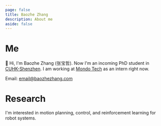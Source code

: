 ```yaml
---
page: false
title: Baozhe Zhang
description: About me
aside: false
---
```


# Me

👋 Hi, I'm Baozhe Zhang (张宝哲).
Now I'm an incoming PhD student in [CUHK-Shenzhen](https://www.cuhk.edu.cn/en).
I am working at [Mondo Tech](https://github.com/Mondo-Technology) as an intern right now.

Email: email@baozhezhang.com

# Research

I'm interested in motion planning, control, and reinforcement learning for robot systems.

<Publications />
